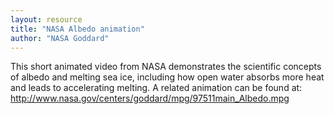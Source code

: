```yaml
---
layout: resource
title: "NASA Albedo animation"
author: "NASA Goddard"
---
```


This short animated video from NASA demonstrates the scientific concepts of albedo and melting sea ice, including how open water absorbs more heat and leads to accelerating melting.  A related animation can be found at:                           http://www.nasa.gov/centers/goddard/mpg/97511main_Albedo.mpg
